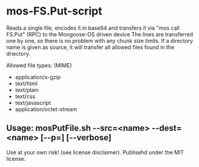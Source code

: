 # mos-FS.Put-script

Reads a single file, encodes it in base64 and transfers it via "mos call FS.Put"
(RPC) to the Mongoose-OS driven device The lines are transferred one by one,
so there is no problem with any chunk size limits. If a directory name is given as
source, it will transfer all allowed files found in the driectory.

Allowed file types: (MIME)
- application/x-gzip
- text/html
- text/plain
- text/css
- text/javascript
- application/octet-stream

## Usage: mosPutFile.sh --src=\<name\> --dest=\<name\> [--p=<port>] [--verbose]

Use at your own risk! (see license disclaimer). Publisehd under the MIT license.
